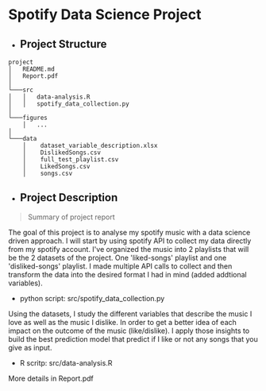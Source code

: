 # Spotify Data Science Project

- ## Project Structure

```
project
│   README.md
│   Report.pdf    
│
└───src
│   │   data-analysis.R
│   │   spotify_data_collection.py
│   
└───figures
    │   ...
│   
└───data
    │    dataset_variable_description.xlsx
    │    DislikedSongs.csv
    │    full_test_playlist.csv
    │    LikedSongs.csv
    │    songs.csv
```


- ## Project Description


> Summary of project report


The goal of this project is to analyse my spotify music with a data science driven approach. 
I will start by using spotify API to collect my data directly from my spotify account. I've organized the music into 2 playlists that will be the 2 datasets of the project. One 'liked-songs' playlist and one 'disliked-songs' playlist. I made multiple API calls to collect and then transform the data into the desired format I had in mind (added addtional variables).

- python script: src/spotify_data_collection.py

Using the datasets, I study the different variables that describe the music I love as well as the music I dislike. In order to get a better idea of each impact on the outcome of the music (like/dislike).
I apply those insights to build the best prediction model that predict if I like or not any songs that you give as input. 

- R scritp: src/data-analysis.R

More details in Report.pdf


